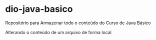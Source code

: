 # dio-java-basico
Repositório para Armazenar todo o conteúdo do Curso de Java Básico

Alterando o conteúdo de um arquivo de forma local
